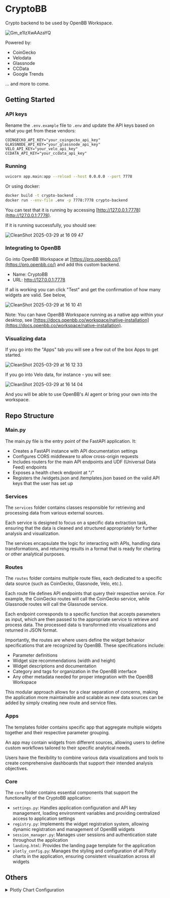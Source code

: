 # CryptoBB

Crypto backend to be used by OpenBB Workspace.

![Gm_e1IzXwAAzaYQ](https://github.com/user-attachments/assets/de7f8770-cbed-47ef-93c9-68559b1d3b83)

Powered by:
- CoinGecko
- Velodata
- Glassnode
- CCData
- Google Trends

... and more to come.

## Getting Started

### API keys

Rename the `.env.example` file to `.env` and update the API keys based on what you get from these vendors:

```
COINGECKO_API_KEY="your_coingecko_api_key"
GLASSNODE_API_KEY="your_glassnode_api_key"
VELO_API_KEY="your_velo_api_key"
CCDATA_API_KEY="your_ccdata_api_key"
```

### Running

```bash
uvicorn app.main:app --reload --host 0.0.0.0 --port 7778
```

Or using docker:

```bash
docker build -t crypto-backend .
docker run --env-file .env -p 7778:7778 crypto-backend
```

You can test that it is running by accessing [http://127.0.0.1:7778](http://127.0.0.1:7778).

If it is running successfully, you should see:

![CleanShot 2025-03-29 at 16 09 47](https://github.com/user-attachments/assets/d371f85a-49ef-4350-a0f6-0ab4bdbf1b00)

### Integrating to OpenBB

Go into OpenBB Workspace at [https://pro.openbb.co/](https://pro.openbb.co/) and add this custom backend.

- Name: CryptoBB
- URL: http://127.0.0.1:7778

If all is working you can click "Test" and get the confirmation of how many widgets are valid. See below,

![CleanShot 2025-03-29 at 16 10 41](https://github.com/user-attachments/assets/82949108-b9ce-4f84-819b-943de4360a44)

Note: You can have OpenBB Workspace running as a native app within your desktop, see [https://docs.openbb.co/workspace/native-installation](https://docs.openbb.co/workspace/native-installation).

### Visualizing data

If you go into the "Apps" tab you will see a few out of the box Apps to get started.

![CleanShot 2025-03-29 at 16 12 33](https://github.com/user-attachments/assets/52c6b474-705e-4334-9298-44f740b4f2e9)

If you go into Velo data, for instance - you will see:

![CleanShot 2025-03-29 at 16 14 04](https://github.com/user-attachments/assets/061e4694-19f2-4239-81f6-85b9e4f694b2)

And you will be able to use OpenBB's AI agent or bring your own into the workspace.

## Repo Structure 

### Main.py

The main.py file is the entry point of the FastAPI application. It:

- Creates a FastAPI instance with API documentation settings
- Configures CORS middleware to allow cross-origin requests
- Includes routers for the main API endpoints and UDF (Universal Data Feed) endpoints
- Exposes a health check endpoint at "/"
- Registers the /widgets.json and /templates.json based on the valid API keys that the user has set up

### Services

The `services` folder contains classes responsible for retrieving and processing data from various external sources.

Each service is designed to focus on a specific data extraction task, ensuring that the data is cleaned and structured appropriately for further analysis and visualization.

The services encapsulate the logic for interacting with APIs, handling data transformations, and returning results in a format that is ready for charting or other analytical purposes.

### Routes

The `routes` folder contains multiple route files, each dedicated to a specific data source (such as CoinGecko, Glassnode, Velo, etc.).

Each route file defines API endpoints that query their respective service. For example, the CoinGecko routes will call the CoinGecko service, while Glassnode routes will call the Glassnode service.

Each endpoint corresponds to a specific function that accepts parameters as input, which are then passed to the appropriate service to retrieve and process data. The processed data is transformed into visualizations and returned in JSON format.

Importantly, the routes are where users define the widget behavior specifications that are recognized by OpenBB. These specifications include:

- Parameter definitions
- Widget size recommendations (width and height)
- Widget descriptions and documentation
- Category and tags for organization in the OpenBB interface
- Any other metadata needed for proper integration with the OpenBB Workspace

This modular approach allows for a clear separation of concerns, making the application more maintainable and scalable as new data sources can be added by simply creating new route and service files.

### Apps

The templates folder contains specific app that aggregate multiple widgets together and their respective parameter grouping.

An app may contain widgets from different sources, allowing users to define custom workflows tailored to their specific analytical needs. 

Users have the flexibility to combine various data visualizations and tools to create comprehensive dashboards that support their intended analysis objectives.

### Core

The `core` folder contains essential components that support the functionality of the CryptoBB application:

- `settings.py`: Handles application configuration and API key management, loading environment variables and providing centralized access to application settings
- `registry.py`: Implements the widget registration system, allowing dynamic registration and management of OpenBB widgets
- `session_manager.py`: Manages user sessions and authentication state throughout the application
- `landing.html`: Provides the landing page template for the application
- `plotly_config.py`: Manages the styling and configuration of all Plotly charts in the application, ensuring consistent visualization across all widgets

## Others

<details>
<summary>Plotly Chart Configuration</summary>

<br />

This directory contains utilities for creating and configuring Plotly charts with consistent styling and behavior across the application.

- `base_chart_layout.py`: Creates the base layout for charts with customizable axis titles and formatting
- `base_matrix_layout.py`: Creates the base layout for matrix/heatmap visualizations
- `plotly_config.py`: Provides standardized configuration options for all Plotly charts

#### Basic Chart Creation

To create a chart with consistent styling and behavior:

```python
from app.assets.charts.base_chart_layout import create_base_layout
from app.assets.charts.plotly_config import apply_config_to_figure
import plotly.graph_objects as go
import json

# Create a figure with base layout
figure = go.Figure(
    layout=create_base_layout(
        x_title="Date",
        y_title="Price"
    )
)

# Add your data traces
figure.add_scatter(
    x=data.index,
    y=data["values"],
    mode="lines",
    name="My Data",
    line=dict(color="#E3BF1E"),
)

# Apply standard configuration to the figure
figure = apply_config_to_figure(figure)

# Convert to JSON for frontend with config
figure_json = figure.to_json()
figure_dict = json.loads(figure_json)

return figure_dict
```

#### Configuration Options

The `plotly_config.py` module provides three main functions:

1. `get_default_config()`: Returns the default configuration for all Plotly charts
2. `get_layout_update()`: Returns standard layout updates to apply to all charts
3. `apply_config_to_figure(figure)`: Applies the layout updates to a figure and returns both the figure and config

You can customize the configuration by modifying these functions in the `plotly_config.py` file.

#### Benefits

Using these utilities ensures:

- Consistent appearance across all charts
- Standard interactive behavior (zooming, panning, etc.)
- Optimized mode bar with relevant tools
- Responsive charts that adapt to different screen sizes
- Consistent hover and click behavior

#### Customization

If you need to override specific settings for a particular chart, you can do so after applying the standard configuration:

```python
# Apply standard configuration
figure = apply_config_to_figure(figure)

# Override specific settings
figure.update_layout(
    yaxis_type='log',  # Use logarithmic scale
    showlegend=False   # Hide legend
)

# Convert to JSON with config
figure_json = figure.to_json()
figure_dict = json.loads(figure_json)

return figure_dict
```

</details>
